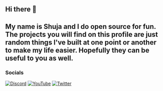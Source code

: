 ## Hi there 👋

<!--
**Shuja-Ahmed-Official/Shuja-Ahmed-Official** is a ✨ _special_ ✨ repository because its `README.md` (this file) appears on your GitHub profile.

Here are some ideas to get you started:

- 🔭 I’m currently working on ...
- 🌱 I’m currently learning ...
- 👯 I’m looking to collaborate on ...
- 🤔 I’m looking for help with ...
- 💬 Ask me about ...
- 📫 How to reach me: ...
- 😄 Pronouns: ...
- ⚡ Fun fact: ...
-->
My name is **Shuja** and I do open source for fun.
The projects you will find on this profile are just random things I've built at one point or another to make my life easier.
Hopefully they can be useful to you as well.
---
### Socials
[![Discord](https://img.shields.io/badge/discord-5865F2?style=for-the-badge&logo=discord&logoColor=white)](https://discord.gg/9mjwNGJHWH)
[![YouTube](https://img.shields.io/badge/youtube-FF0000?style=for-the-badge&logo=youtube&logoColor=white)](https://youtube.com/@ShujaPlays)
[![Twitter](https://img.shields.io/badge/twitter-1DA1F2?style=for-the-badge&logo=twitter&logoColor=white)](https://twitter.com/Shuja__Ahmed)
